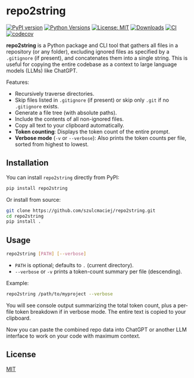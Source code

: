 # repo2string

[![PyPI version](https://badge.fury.io/py/repo2string.svg)](https://badge.fury.io/py/repo2string)
[![Python Versions](https://img.shields.io/pypi/pyversions/repo2string)](https://pypi.org/project/repo2string/)
[![License: MIT](https://img.shields.io/badge/License-MIT-yellow.svg)](https://opensource.org/licenses/MIT)
[![Downloads](https://static.pepy.tech/badge/repo2string)](https://pepy.tech/project/repo2string)
[![CI](https://github.com/szulcmaciej/repo2string/actions/workflows/ci.yml/badge.svg)](https://github.com/szulcmaciej/repo2string/actions/workflows/ci.yml)
[![codecov](https://codecov.io/gh/szulcmaciej/repo2string/branch/master/graph/badge.svg)](https://codecov.io/gh/szulcmaciej/repo2string)

**repo2string** is a Python package and CLI tool that gathers all files in a repository 
(or any folder), excluding ignored files as specified by a `.gitignore` (if present), 
and concatenates them into a single string. This is useful for copying the entire 
codebase as a context to large language models (LLMs) like ChatGPT.

Features:

- Recursively traverse directories.
- Skip files listed in `.gitignore` (if present) or skip only `.git` if no `.gitignore` exists.
- Generate a file tree (with absolute paths).
- Include the contents of all non-ignored files.
- Copy all text to your clipboard automatically.
- **Token counting**: Displays the token count of the entire prompt. 
- **Verbose mode** (`-v` or `--verbose`): Also prints the token counts per file, 
  sorted from highest to lowest.

## Installation

You can install `repo2string` directly from PyPI:

```bash
pip install repo2string
```

Or install from source:

```bash
git clone https://github.com/szulcmaciej/repo2string.git
cd repo2string
pip install .
```

## Usage

```bash
repo2string [PATH] [--verbose]
```

- `PATH` is optional; defaults to `.` (current directory).
- `--verbose` or `-v` prints a token-count summary per file (descending).

Example:

```bash
repo2string /path/to/myproject --verbose
```

You will see console output summarizing the total token count, plus a per-file token breakdown if in verbose mode. The entire text is copied to your clipboard.

Now you can paste the combined repo data into ChatGPT or another LLM interface to work on your code with maximum context.

## License

[MIT](https://opensource.org/licenses/MIT)